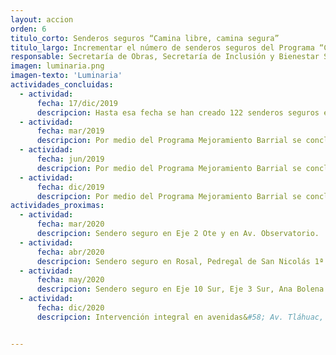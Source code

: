 ```yaml
---
layout: accion
orden: 6
titulo_corto: Senderos seguros “Camina libre, camina segura”
titulo_largo: Incrementar el número de senderos seguros del Programa “Camina Libre, Camina Segura”, con el objetivo de erradicar la incidencia delictiva, mejorar las condiciones de seguridad de las mujeres y fomentar el disfrute del espacio público
responsable: Secretaría de Obras, Secretaría de Inclusión y Bienestar Social, C5 y Alcaldías
imagen: luminaria.png
imagen-texto: 'Luminaria'
actividades_concluidas:
  - actividad:
      fecha: 17/dic/2019
      descripcion: Hasta esa fecha se han creado 122 senderos seguros en 15 Alcaldías de la Ciudad que incluyen&#58; instalación o cambio de luminarias, cámaras de seguridad, altavoces, botones de auxilio conectados al C5 y diferentes acciones de servicios urbanos, como poda, plantación y limpieza de áreas verdes.
  - actividad:
      fecha: mar/2019
      descripcion: Por medio del Programa Mejoramiento Barrial se concluyeron 71 proyectos.
  - actividad:
      fecha: jun/2019
      descripcion: Por medio del Programa Mejoramiento Barrial se concluyeron 202 proyectos.
  - actividad:
      fecha: dic/2019
      descripcion: Por medio del Programa Mejoramiento Barrial se concluyeron 167 proyectos.      
actividades_proximas:
  - actividad:
      fecha: mar/2020
      descripcion: Sendero seguro en Eje 2 Ote y en Av. Observatorio.
  - actividad:
      fecha: abr/2020
      descripcion: Sendero seguro en Rosal, Pedregal de San Nicolás 1ª Sección, La Noria, Eje 5 Norte.
  - actividad:
      fecha: may/2020
      descripcion: Sendero seguro en Eje 10 Sur, Eje 3 Sur, Ana Bolena.
  - actividad:
      fecha: dic/2020
      descripcion: Intervención integral en avenidas&#58; Av. Tláhuac, Av. de los Insurgentes, Calzada de Tlalpan, Eje Central, Calzada Ignacio Zaragoza.


---
```

